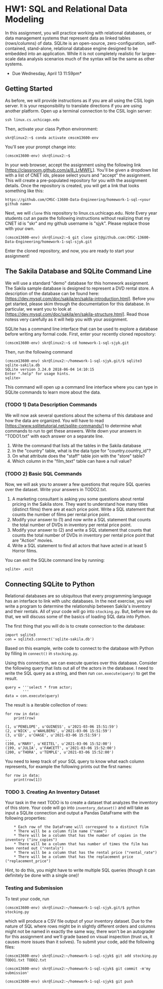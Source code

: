 # HW1: SQL and Relational Data Modeling
In this assignment, you will practice working with relational databases, or data management systems that represent data as linked tables (rows/columns) of data.  SQLite is an open-source, zero-configuration, self-contained, stand-alone, relational database engine designed to be embedded into an application. While it is not completely realistic for largee-scale data analysis scenarios much of the syntax will be the same as other systems.

* Due Wednesday, April 13 11:59pm*

## Getting Started
As before, we will provide instructions as if you are all using the CSIL login server. It is your responsibility to translate directions if you are using another platform. Open up a terminal connection to the CSIL login server:
```
ssh linux.cs.uchicago.edu
```
Then, activate your class Python environment:
```
skr@linux2:~$ conda activate cmscm13600-env
```
You'll see your prompt change into:
```
(cmscm13600-env) skr@linux2:~$
```

In your web browser,  accept the assignment using the following link [https://classroom.github.com/a/8_LrMWFL].
You'll be given a dropdown list with a list of CNET ids, please select yours and "accept" the assignment. 
This will create a pre-populated repository for you with the assignment details.
Once the repository is created, you will get a link that looks something like this:
```
https://github.com/CMSC-13600-Data-Engineering/homework-1-sql-<your github name>
```

Next, we will `clone` this repository to linux.cs.uchicago.edu. *Note* Every year students cut an paste the following instructions without realizing that my CNET id is "skr" and my github username is "sjyk". Please replace those with your own.
```
(cmscm13600-env) skr@linux2:~$ git clone git@github.com:CMSC-13600-Data-Engineering/homework-1-sql-sjyk.git
```
Enter the cloned repository, and now, you are ready to start your assignment!

## The Sakila Database and SQLite Command Line
We will use a standard "demo" database for this homework assignment. The Sakila sample database is designed to represent a DVD rental store. A description of the database can be found here:
[https://dev.mysql.com/doc/sakila/en/sakila-introduction.html]. Before you get started, please skim through the documentation for this database. In particular, we want you to look at [https://dev.mysql.com/doc/sakila/en/sakila-structure.html]. Read those notess very carefully as it will help you with your assignment. 

SQLite has a command line interface that can be used to explore a database before writing any formal code. First, enter your recently cloned repository:
```
(cmscm13600-env) skr@linux2:~$ cd homework-1-sql-sjyk.git
```
Then, run the following command
```
(cmscm13600-env) skr@linux2:~/homework-1-sql-sjyk.git/$ sqlite3 sqlite-sakila.db
SQLite version 3.24.0 2018-06-04 14:10:15
Enter ".help" for usage hints.
sqlite>
```
This command will open up a command line interface where you can type in SQLite commands to learn more about the data.

### (TODO 1) Data Description Commands
We will now ask several questions about the schema of this database and how the data are organized. You will have to read [https://www.sqlitetutorial.net/sqlite-commands/] to determine what commands to run to get these answers. Write down your answers in "TODO1.txt" with each answer on a separate line.  

1. Write the command that lists all the tables in the Sakila database
2. In the "country" table, what is the data type for "country.country_id"?
3. On what attribute does the "staff" table join with the "store" table?
4. Which column in the "film_text" table can have a null value?


### (TODO 2) Basic SQL Commands
Now, we will ask you to answer a few questions that require SQL queries over the dataset. Write your answers in TODO2.txt. 

1. A marketing consultant is asking you some questions about rental pricing in the Sakila store. They want to understand how many titles (distinct films) there are at each price point. Write a SQL statement that counts the number of films per rental price point.
2. Modify your answer to (1) and now write a SQL statement that counts the total number of DVDs in inventory per rental price point.
3. Modify your answer to (2) and write a SQL statement that counts that counts the total number of DVDs in inventory per rental price point that are "Action" movies.
4. Write a SQL statement to find all actors that have acted in at least 5 Horror films.


You can exit the SQLite command line by running:
```
sqlite> .exit
```

## Connecting SQLite to Python
Relational databases are so ubiquitous that every programming language has an interface to link with ushc databases. In the next exercise, you will write a program to determine the relationship between Sakila's inventory and their rentals. All of your code will go into `stocking.py`. But, before we do that, we will discuss some of the basics of loading SQL data into Python.

The first thing that you will do is to create connection to the database:
```
import sqlite3
con = sqlite3.connect('sqlite-sakila.db')
```
Based on this example, write code to connect to the database with Python by filling in `connect()` in `stocking.py`.

Using this connection, we can execute queries over this database. Consider the following query that lists out all of the actors in the database. I need to write the SQL query as a string, and then run `con.execute(query)` to get the result.
```
query = '''select * from actor;
		'''
data = con.execute(query) 
```

The result is a iterable collection of rows:
```
for row in data:
	print(row)

(1, u'PENELOPE', u'GUINESS', u'2021-03-06 15:51:59')
(2, u'NICK', u'WAHLBERG', u'2021-03-06 15:51:59')
(3, u'ED', u'CHASE', u'2021-03-06 15:51:59')
...
(198, u'MARY', u'KEITEL', u'2021-03-06 15:52:00')
(199, u'JULIA', u'FAWCETT', u'2021-03-06 15:52:00')
(200, u'THORA', u'TEMPLE', u'2021-03-06 15:52:00')
```
You need to keep track of your SQL query to know what each column represents, for example the following prints out the first names:
```
for row in data:
	print(row[1])
```

### TODO 3. Creating An Inventory Dataset
Your task in the next TODO is to create a dataset that analyzes the inventory of this store. Your code will go into `inventory_dataset()` and will take as input a SQLite connection and output a Pandas DataFrame with the following properties:

		* Each row of the DataFrame will correspond to a distinct film 
		* There will be a column film name ("name")
	   	* There will be a column that has the number of copies in the inventory ("inv_copies")
	   	* There will be a column that has number of times the film has been rented out ("rentals")
	   	* There will be a column that has the rental price ("rental_rate")
	   	* There will be a column that has the replacement price ("replacement_price")

Hint, to do this, you might have to write multiple SQL queries (though it can definitely be done with a single one)! 

### Testing and Submission
To test your code, run
```
(cmscm13600-env) skr@linux2:~/homework-1-sql-sjyk.git/$ python stocking.py
```
which will produce a CSV file output of your inventory dataset. Due to the nature of SQL where rows might be in slightly different orders and columns might not be named in exactly the same way, there won't be an autograder for this assignment and we'll grade based on visual inspection (trust us, it causes more issues than it solves).
To submit your code, add the following files:
```
(cmscm13600-env) skr@linux2:~/homework-1-sql-sjyk$ git add stocking.py TODO1.txt TODO2.txt
```
```
(cmscm13600-env) skr@linux2:~/homework-1-sql-sjyk$ git commit -m'my submission'
```
```
(cmscm13600-env) skr@linux2:~/homework-1-sql-sjyk$ git push
```
